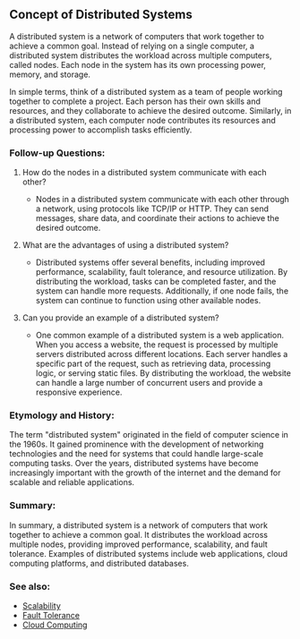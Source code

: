 ## Concept of Distributed Systems

A distributed system is a network of computers that work together to achieve a common goal. Instead of relying on a single computer, a distributed system distributes the workload across multiple computers, called nodes. Each node in the system has its own processing power, memory, and storage.

In simple terms, think of a distributed system as a team of people working together to complete a project. Each person has their own skills and resources, and they collaborate to achieve the desired outcome. Similarly, in a distributed system, each computer node contributes its resources and processing power to accomplish tasks efficiently.

### Follow-up Questions:

1. How do the nodes in a distributed system communicate with each other?
   - Nodes in a distributed system communicate with each other through a network, using protocols like TCP/IP or HTTP. They can send messages, share data, and coordinate their actions to achieve the desired outcome.

2. What are the advantages of using a distributed system?
   - Distributed systems offer several benefits, including improved performance, scalability, fault tolerance, and resource utilization. By distributing the workload, tasks can be completed faster, and the system can handle more requests. Additionally, if one node fails, the system can continue to function using other available nodes.

3. Can you provide an example of a distributed system?
   - One common example of a distributed system is a web application. When you access a website, the request is processed by multiple servers distributed across different locations. Each server handles a specific part of the request, such as retrieving data, processing logic, or serving static files. By distributing the workload, the website can handle a large number of concurrent users and provide a responsive experience.

### Etymology and History:

The term "distributed system" originated in the field of computer science in the 1960s. It gained prominence with the development of networking technologies and the need for systems that could handle large-scale computing tasks. Over the years, distributed systems have become increasingly important with the growth of the internet and the demand for scalable and reliable applications.

### Summary:

In summary, a distributed system is a network of computers that work together to achieve a common goal. It distributes the workload across multiple nodes, providing improved performance, scalability, and fault tolerance. Examples of distributed systems include web applications, cloud computing platforms, and distributed databases.

### See also:

- [Scalability](?concept=scalability&specialist_role=Software+architect&target_audience=Manager+without+much+technical+background)
- [Fault Tolerance](?concept=fault+tolerance&specialist_role=Software+architect&target_audience=Manager+without+much+technical+background)
- [Cloud Computing](?concept=cloud+computing&specialist_role=Software+architect&target_audience=Manager+without+much+technical+background)